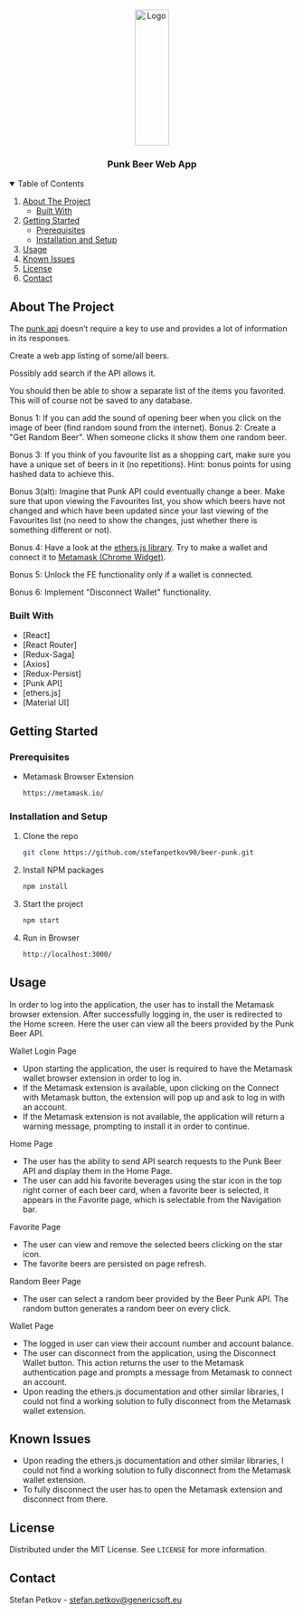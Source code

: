 <!-- PROJECT LOGO -->
<br />
<p align="center">
  <a href="https://github.com/othneildrew/Best-README-Template">
    <img src="https://images.punkapi.com/v2/192.png" alt="Logo" width="60" height="240">
  </a>

  <h3 align="center">Punk Beer Web App</h3>

<!-- TABLE OF CONTENTS -->
<details open="open">
  <summary>Table of Contents</summary>
  <ol>
    <li>
      <a href="#about-the-project">About The Project</a>
      <ul>
        <li><a href="#built-with">Built With</a></li>
      </ul>
    </li>
    <li>
      <a href="#getting-started">Getting Started</a>
      <ul>
        <li><a href="#prerequisites">Prerequisites</a></li>
        <li><a href="#installation-and-setup">Installation and Setup</a></li>
      </ul>
    </li>
    <li><a href="#usage">Usage</a></li>
    <li><a href="#known-issues">Known Issues</a></li>
    <li><a href="#license">License</a></li>
    <li><a href="#contact">Contact</a></li>
  </ol>
</details>



<!-- ABOUT THE PROJECT -->
## About The Project
The [punk api](https://punkapi.com/) doesn’t require a key to use and provides a lot of information in its responses.

Create a web app listing of some/all beers. 

Possibly add search if the API allows it. 

You should then be able to show a separate list of the items you favorited. This will of course not be saved to any database.

Bonus 1: If you can add the sound of opening beer when you click on the image of beer (find random sound from the internet).
Bonus 2: Create a "Get Random Beer". When someone clicks it show them one random beer.

Bonus 3: If you think of you favourite list as a shopping cart, make sure you have a unique set of beers in it (no repetitions). Hint: bonus points for using hashed data to achieve this.

Bonus 3(alt): Imagine that Punk API could eventually change a beer. Make sure that upon viewing the Favourites list, you show which beers have not changed and which have been updated since your last viewing of the Favourites list (no need to show the changes, just whether there is something different or not). 

Bonus 4: Have a look at the [ethers.js library](https://docs.ethers.io/v5/). Try to make a wallet and connect it to [Metamask (Chrome Widget)](https://metamask.io).

Bonus 5: Unlock the FE functionality only if a wallet is connected.

Bonus 6: Implement "Disconnect Wallet" functionality.

### Built With

* [React]
* [React Router]
* [Redux-Saga]
* [Axios]
* [Redux-Persist]
* [Punk API]
* [ethers.js]
* [Material UI]



<!-- GETTING STARTED -->
## Getting Started

### Prerequisites

* Metamask Browser Extension

  ```sh
  https://metamask.io/

<!-- Installation -->
### Installation and Setup

1. Clone the repo

   ```sh
   git clone https://github.com/stefanpetkov90/beer-punk.git
   ```
2. Install NPM packages
   ```sh
   npm install
   ```
3. Start the project
   ```sh
   npm start
   ```
4. Run in Browser
   ```sh
   http://localhost:3000/
   ```



<!-- USAGE EXAMPLES -->
## Usage

In order to log into the application, the user has to install the Metamask browser extension. After successfully logging in, the user is redirected to the Home screen. Here the user can view all the beers provided by the Punk Beer API. 

Wallet Login Page
- Upon starting the application, the user is required to have the Metamask wallet browser extension in order to log in.
- If the Metamask extension is available, upon clicking on the Connect with Metamask button, the extension will pop up and ask to log in with an account.
- If the Metamask extension is not available, the application will return a warning message, prompting to install it in order to continue. 

Home Page
- The user has the ability to send API search requests to the Punk Beer API and display them in the Home Page.
- The user can add his favorite beverages using the star icon in the top right corner of each beer card, when a favorite beer is selected, it appears in the Favorite page, which is selectable from the Navigation bar.

Favorite Page
- The user can view and remove the selected beers clicking on the star icon. 
- The favorite beers are persisted on page refresh.

Random Beer Page
- The user can select a random beer provided by the Beer Punk API. The random button generates a random beer on every click.

Wallet Page
- The logged in user can view their account number and account balance.
- The user can disconnect from the application, using the Disconnect Wallet button. This action returns the user to the Metamask authentication page and prompts a message from Metamask to connect an account. 
- Upon reading the ethers.js documentation and other similar libraries, I could not find a working solution to fully disconnect from the Metamask wallet extension.


<!-- KNOWN -->
## Known Issues

- Upon reading the ethers.js documentation and other similar libraries, I could not find a working solution to fully disconnect from the Metamask wallet extension.
- To fully disconnect the user has to open the Metamask extension and disconnect from there.



<!-- LICENSE -->
## License

Distributed under the MIT License. See `LICENSE` for more information.



<!-- CONTACT -->
## Contact

Stefan Petkov - stefan.petkov@genericsoft.eu




<!-- MARKDOWN LINKS & IMAGES -->
<!-- https://www.markdownguide.org/basic-syntax/#reference-style-links -->
[contributors-shield]: https://img.shields.io/github/contributors/othneildrew/Best-README-Template.svg?style=for-the-badge
[contributors-url]: https://github.com/othneildrew/Best-README-Template/graphs/contributors
[forks-shield]: https://img.shields.io/github/forks/othneildrew/Best-README-Template.svg?style=for-the-badge
[forks-url]: https://github.com/othneildrew/Best-README-Template/network/members
[stars-shield]: https://img.shields.io/github/stars/othneildrew/Best-README-Template.svg?style=for-the-badge
[stars-url]: https://github.com/othneildrew/Best-README-Template/stargazers
[issues-shield]: https://img.shields.io/github/issues/othneildrew/Best-README-Template.svg?style=for-the-badge
[issues-url]: https://github.com/othneildrew/Best-README-Template/issues
[license-shield]: https://img.shields.io/github/license/othneildrew/Best-README-Template.svg?style=for-the-badge
[license-url]: https://github.com/othneildrew/Best-README-Template/blob/master/LICENSE.txt
[linkedin-shield]: https://img.shields.io/badge/-LinkedIn-black.svg?style=for-the-badge&logo=linkedin&colorB=555
[linkedin-url]: https://linkedin.com/in/othneildrew
[product-screenshot]: images/screenshot.png
